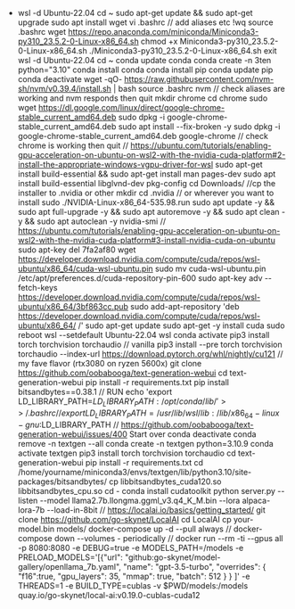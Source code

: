 - wsl -d Ubuntu-22.04
cd ~
sudo apt-get update && sudo apt-get upgrade
sudo apt install wget
vi .bashrc 							// add aliases etc
!wq
source .bashrc
wget https://repo.anaconda.com/miniconda/Miniconda3-py310_23.5.2-0-Linux-x86_64.sh
chmod +x Miniconda3-py310_23.5.2-0-Linux-x86_64.sh
./Miniconda3-py310_23.5.2-0-Linux-x86_64.sh
exit
wsl -d Ubuntu-22.04
cd ~
conda update conda
conda create -n 3ten python="3.10"
conda install conda
conda install pip
conda update pip
conda deactivate
wget -qO- https://raw.githubusercontent.com/nvm-sh/nvm/v0.39.4/install.sh | bash
source .bashrc
nvm                   // check aliases are working and nvm responds then quit
mkdir chrome
cd chrome
sudo wget https://dl.google.com/linux/direct/google-chrome-stable_current_amd64.deb
sudo dpkg -i google-chrome-stable_current_amd64.deb
sudo apt install --fix-broken -y
sudo dpkg -i google-chrome-stable_current_amd64.deb
google-chrome         // check chrome is working then quit
// https://ubuntu.com/tutorials/enabling-gpu-acceleration-on-ubuntu-on-wsl2-with-the-nvidia-cuda-platform#2-install-the-appropriate-windows-vgpu-driver-for-wsl
sudo apt-get install build-essential && sudo apt-get install man
pages-dev
sudo apt install build-essential libglvnd-dev pkg-config
cd Downloads/         //cp the installer to .nvidia or other mkdir
cd .nvidia            // or wherever you want to install
sudo ./NVIDIA-Linux-x86_64-535.98.run
sudo apt update -y && sudo apt full-upgrade -y && sudo apt autoremove -y && sudo apt clean -y && sudo apt autoclean -y
nvidia-smi
// https://ubuntu.com/tutorials/enabling-gpu-acceleration-on-ubuntu-on-wsl2-with-the-nvidia-cuda-platform#3-install-nvidia-cuda-on-ubuntu
sudo apt-key del 7fa2af80
wget https://developer.download.nvidia.com/compute/cuda/repos/wsl-ubuntu/x86_64/cuda-wsl-ubuntu.pin
sudo mv cuda-wsl-ubuntu.pin /etc/apt/preferences.d/cuda-repository-pin-600
sudo apt-key adv --fetch-keys https://developer.download.nvidia.com/compute/cuda/repos/wsl-ubuntu/x86_64/3bf863cc.pub
sudo add-apt-repository 'deb https://developer.download.nvidia.com/compute/cuda/repos/wsl-ubuntu/x86_64/ /'
sudo apt-get update
sudo apt-get -y install cuda
sudo reboot
wsl --setdefault Ubuntu-22.04
wsl
conda activate <envname>
pip3 install torch torchvision torchaudio // vanilla
pip3 install --pre torch torchvision torchaudio --index-url https://download.pytorch.org/whl/nightly/cu121   // my fave flavor (rtx3080 on ryzen 5600x)
git clone https://github.com/oobabooga/text-generation-webui
cd text-generation-webui
pip install -r requirements.txt
pip install bitsandbytes==0.38.1
// RUN echo 'export LD_LIBRARY_PATH=$LD_LIBRARY_PATH:/opt/conda/lib/' >> ~/.bashrc
// export LD_LIBRARY_PATH=/usr/lib/wsl/lib:/lib/x86_64-linux-gnu:$LD_LIBRARY_PATH
// https://github.com/oobabooga/text-generation-webui/issues/400
Start over
conda deactivate
conda remove -n textgen --all
conda create -n textgen python=3.10.9
conda activate textgen
pip3 install torch torchvision torchaudio
cd text-generation-webui
pip install -r requirements.txt
cd /home/yourname/miniconda3/envs/textgen/lib/python3.10/site-packages/bitsandbytes/
cp libbitsandbytes_cuda120.so libbitsandbytes_cpu.so
cd -
conda install cudatoolkit
python server.py --listen --model llama2.7b.llongma.ggml_v3.q4_K_M.bin --lora alpaca-lora-7b  --load-in-8bit
// https://localai.io/basics/getting_started/
git clone https://github.com/go-skynet/LocalAI
cd LocalAI
cp your-model.bin models/
docker-compose up -d --pull always
// docker-compose down --volumes - periodically 
// docker run --rm -ti --gpus all -p 8080:8080 -e DEBUG=true -e MODELS_PATH=/models -e PRELOAD_MODELS='[{"url": "github:go-skynet/model-gallery/openllama_7b.yaml", "name": "gpt-3.5-turbo", "overrides": { "f16":true, "gpu_layers": 35, "mmap": true, "batch": 512 } } ]' -e THREADS=1 -e BUILD_TYPE=cublas -v $PWD/models:/models quay.io/go-skynet/local-ai:v0.19.0-cublas-cuda12
